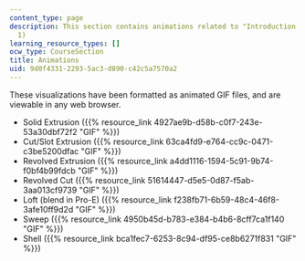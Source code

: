 ```yaml
---
content_type: page
description: This section contains animations related to "Introduction to Solid Modeling"(CAD
  1)
learning_resource_types: []
ocw_type: CourseSection
title: Animations
uid: 9d0f4331-2293-5ac3-d890-c42c5a7570a2
---
```


These visualizations have been formatted as animated GIF files, and are viewable in any web browser.

*   Solid Extrusion ({{% resource_link 4927ae9b-d58b-c0f7-243e-53a30dbf72f2 "GIF" %}})
*   Cut/Slot Extrusion ({{% resource_link 63ca4fd9-e764-cc9c-0471-c3be5200dfac "GIF" %}})
*   Revolved Extrusion ({{% resource_link a4dd1116-1594-5c91-9b74-f0bf4b99fdcb "GIF" %}})
*   Revolved Cut ({{% resource_link 51614447-d5e5-0d87-f5ab-3aa013cf9739 "GIF" %}})
*   Loft (blend in Pro-E) ({{% resource_link f238fb71-6b59-48c4-46f8-3afe10ff9d2d "GIF" %}})
*   Sweep ({{% resource_link 4950b45d-b783-e384-b4b6-8cff7ca1f140 "GIF" %}})
*   Shell ({{% resource_link bca1fec7-6253-8c94-df95-ce8b6271f831 "GIF" %}})